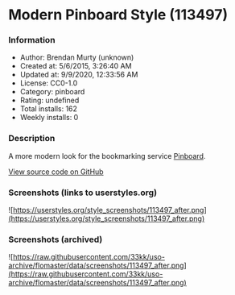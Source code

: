 # Modern Pinboard Style (113497)

### Information
- Author: Brendan Murty (unknown)
- Created at: 5/6/2015, 3:26:40 AM
- Updated at: 9/9/2020, 12:33:56 AM
- License: CC0-1.0
- Category: pinboard
- Rating: undefined
- Total installs: 162
- Weekly installs: 0


### Description
A more modern look for the bookmarking service <a href="https://pinboard.in/">Pinboard</a>.

<a href="https://github.com/brendanmurty/pinboard-user-style">View source code on GitHub</a>


### Screenshots (links to userstyles.org)
![https://userstyles.org/style_screenshots/113497_after.png](https://userstyles.org/style_screenshots/113497_after.png)


### Screenshots (archived)
![https://raw.githubusercontent.com/33kk/uso-archive/flomaster/data/screenshots/113497_after.png](https://raw.githubusercontent.com/33kk/uso-archive/flomaster/data/screenshots/113497_after.png)
